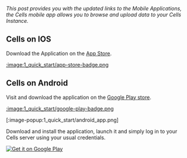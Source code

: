 _This post provides you with the updated links to the Mobile Applications, the Cells mobile app allows you to browse and upload data to your Cells Instance._

## Cells on IOS

Download the Application on the [App Store](https://apps.apple.com/fr/app/pydio/id1109419882?l=en).

[:image:1_quick_start/app-store-badge.png](https://apps.apple.com/fr/app/pydio/id1109419882?l=en)

## Cells on Android

Visit and download the application on the [Google Play store](https://play.google.com/store/apps/details?id=com.pydio.android.Client&hl=en).

[:image:1_quick_start/google-play-badge.png](https://play.google.com/store/apps/details?id=com.pydio.android.Client&hl=en)

[:image-popup:1_quick_start/android_app.png]

Download and install the application, launch it and simply log in to your Cells server using your usual credentials.


<a href='https://play.google.com/store/apps/details?id=com.pydio.android.Client&hl=en&pcampaignid=pcampaignidMKT-Other-global-all-co-prtnr-py-PartBadge-Mar2515-1'><img alt='Get it on Google Play' src='https://play.google.com/intl/en_us/badges/static/images/badges/en_badge_web_generic.png'/></a>